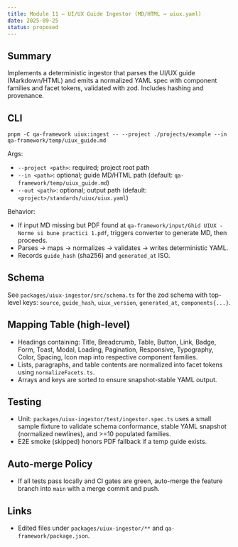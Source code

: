 ```yaml
---
title: Module 11 — UI/UX Guide Ingestor (MD/HTML → uiux.yaml)
date: 2025-09-25
status: proposed
---
```


## Summary

Implements a deterministic ingestor that parses the UI/UX guide (Markdown/HTML) and emits a normalized YAML spec with component families and facet tokens, validated with zod. Includes hashing and provenance.

## CLI

```
pnpm -C qa-framework uiux:ingest -- --project ./projects/example --in qa-framework/temp/uiux_guide.md
```

Args:
- `--project <path>`: required; project root path
- `--in <path>`: optional; guide MD/HTML path (default: `qa-framework/temp/uiux_guide.md`)
- `--out <path>`: optional; output path (default: `<project>/standards/uiux/uiux.yaml`)

Behavior:
- If input MD missing but PDF found at `qa-framework/input/Ghid UIUX - Norme si bune practici 1.pdf`, triggers converter to generate MD, then proceeds.
- Parses → maps → normalizes → validates → writes deterministic YAML.
- Records `guide_hash` (sha256) and `generated_at` ISO.

## Schema

See `packages/uiux-ingestor/src/schema.ts` for the zod schema with top-level keys: `source`, `guide_hash`, `uiux_version`, `generated_at`, `components{...}`.

## Mapping Table (high-level)

- Headings containing: Title, Breadcrumb, Table, Button, Link, Badge, Form, Toast, Modal, Loading, Pagination, Responsive, Typography, Color, Spacing, Icon map into respective component families.
- Lists, paragraphs, and table contents are normalized into facet tokens using `normalizeFacets.ts`.
- Arrays and keys are sorted to ensure snapshot-stable YAML output.

## Testing

- Unit: `packages/uiux-ingestor/test/ingestor.spec.ts` uses a small sample fixture to validate schema conformance, stable YAML snapshot (normalized newlines), and >=10 populated families.
- E2E smoke (skipped) honors PDF fallback if a temp guide exists.

## Auto-merge Policy

- If all tests pass locally and CI gates are green, auto-merge the feature branch into `main` with a merge commit and push.

## Links

- Edited files under `packages/uiux-ingestor/**` and `qa-framework/package.json`.


